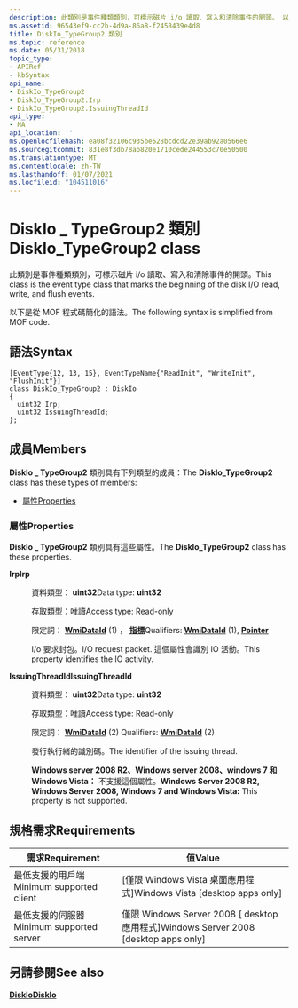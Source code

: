 ```yaml
---
description: 此類別是事件種類類別，可標示磁片 i/o 讀取、寫入和清除事件的開頭。 以下是從 MOF 程式碼簡化的語法。
ms.assetid: 96543ef9-cc2b-4d9a-86a8-f2458439e4d8
title: DiskIo_TypeGroup2 類別
ms.topic: reference
ms.date: 05/31/2018
topic_type:
- APIRef
- kbSyntax
api_name:
- DiskIo_TypeGroup2
- DiskIo_TypeGroup2.Irp
- DiskIo_TypeGroup2.IssuingThreadId
api_type:
- NA
api_location: ''
ms.openlocfilehash: ea08f32106c935be628bcdcd22e39ab92a0566e6
ms.sourcegitcommit: 831e8f3db78ab820e1710cede244553c70e50500
ms.translationtype: MT
ms.contentlocale: zh-TW
ms.lasthandoff: 01/07/2021
ms.locfileid: "104511016"
---
```

# <a name="diskio_typegroup2-class"></a><span data-ttu-id="65330-104">DiskIo \_ TypeGroup2 類別</span><span class="sxs-lookup"><span data-stu-id="65330-104">DiskIo\_TypeGroup2 class</span></span>

<span data-ttu-id="65330-105">此類別是事件種類類別，可標示磁片 i/o 讀取、寫入和清除事件的開頭。</span><span class="sxs-lookup"><span data-stu-id="65330-105">This class is the event type class that marks the beginning of the disk I/O read, write, and flush events.</span></span>

<span data-ttu-id="65330-106">以下是從 MOF 程式碼簡化的語法。</span><span class="sxs-lookup"><span data-stu-id="65330-106">The following syntax is simplified from MOF code.</span></span>

## <a name="syntax"></a><span data-ttu-id="65330-107">語法</span><span class="sxs-lookup"><span data-stu-id="65330-107">Syntax</span></span>

``` syntax
[EventType{12, 13, 15}, EventTypeName{"ReadInit", "WriteInit", "FlushInit"}]
class DiskIo_TypeGroup2 : DiskIo
{
  uint32 Irp;
  uint32 IssuingThreadId;
};
```

## <a name="members"></a><span data-ttu-id="65330-108">成員</span><span class="sxs-lookup"><span data-stu-id="65330-108">Members</span></span>

<span data-ttu-id="65330-109">**DiskIo \_ TypeGroup2** 類別具有下列類型的成員：</span><span class="sxs-lookup"><span data-stu-id="65330-109">The **DiskIo\_TypeGroup2** class has these types of members:</span></span>

-   [<span data-ttu-id="65330-110">屬性</span><span class="sxs-lookup"><span data-stu-id="65330-110">Properties</span></span>](#properties)

### <a name="properties"></a><span data-ttu-id="65330-111">屬性</span><span class="sxs-lookup"><span data-stu-id="65330-111">Properties</span></span>

<span data-ttu-id="65330-112">**DiskIo \_ TypeGroup2** 類別具有這些屬性。</span><span class="sxs-lookup"><span data-stu-id="65330-112">The **DiskIo\_TypeGroup2** class has these properties.</span></span>

<dl> <dt>

<span data-ttu-id="65330-113">**Irp**</span><span class="sxs-lookup"><span data-stu-id="65330-113">**Irp**</span></span>
</dt> <dd> <dl> <dt>

<span data-ttu-id="65330-114">資料類型： **uint32**</span><span class="sxs-lookup"><span data-stu-id="65330-114">Data type: **uint32**</span></span>
</dt> <dt>

<span data-ttu-id="65330-115">存取類型：唯讀</span><span class="sxs-lookup"><span data-stu-id="65330-115">Access type: Read-only</span></span>
</dt> <dt>

<span data-ttu-id="65330-116">限定詞： [**WmiDataId**](event-tracing-mof-qualifiers.md) (1) ， [**指標**](event-tracing-mof-qualifiers.md)</span><span class="sxs-lookup"><span data-stu-id="65330-116">Qualifiers: [**WmiDataId**](event-tracing-mof-qualifiers.md) (1), [**Pointer**](event-tracing-mof-qualifiers.md)</span></span>
</dt> </dl>

<span data-ttu-id="65330-117">I/o 要求封包。</span><span class="sxs-lookup"><span data-stu-id="65330-117">I/O request packet.</span></span> <span data-ttu-id="65330-118">這個屬性會識別 IO 活動。</span><span class="sxs-lookup"><span data-stu-id="65330-118">This property identifies the IO activity.</span></span>

</dd> <dt>

<span data-ttu-id="65330-119">**IssuingThreadId**</span><span class="sxs-lookup"><span data-stu-id="65330-119">**IssuingThreadId**</span></span>
</dt> <dd> <dl> <dt>

<span data-ttu-id="65330-120">資料類型： **uint32**</span><span class="sxs-lookup"><span data-stu-id="65330-120">Data type: **uint32**</span></span>
</dt> <dt>

<span data-ttu-id="65330-121">存取類型：唯讀</span><span class="sxs-lookup"><span data-stu-id="65330-121">Access type: Read-only</span></span>
</dt> <dt>

<span data-ttu-id="65330-122">限定詞： [**WmiDataId**](event-tracing-mof-qualifiers.md) (2) </span><span class="sxs-lookup"><span data-stu-id="65330-122">Qualifiers: [**WmiDataId**](event-tracing-mof-qualifiers.md) (2)</span></span>
</dt> </dl>

<span data-ttu-id="65330-123">發行執行緒的識別碼。</span><span class="sxs-lookup"><span data-stu-id="65330-123">The identifier of the issuing thread.</span></span>

<span data-ttu-id="65330-124">**Windows server 2008 R2、Windows server 2008、windows 7 和 Windows Vista：** 不支援這個屬性。</span><span class="sxs-lookup"><span data-stu-id="65330-124">**Windows Server 2008 R2, Windows Server 2008, Windows 7 and Windows Vista:** This property is not supported.</span></span>

</dd> </dl>

## <a name="requirements"></a><span data-ttu-id="65330-125">規格需求</span><span class="sxs-lookup"><span data-stu-id="65330-125">Requirements</span></span>



| <span data-ttu-id="65330-126">需求</span><span class="sxs-lookup"><span data-stu-id="65330-126">Requirement</span></span> | <span data-ttu-id="65330-127">值</span><span class="sxs-lookup"><span data-stu-id="65330-127">Value</span></span> |
|-------------------------------------|------------------------------------------------------|
| <span data-ttu-id="65330-128">最低支援的用戶端</span><span class="sxs-lookup"><span data-stu-id="65330-128">Minimum supported client</span></span><br/> | <span data-ttu-id="65330-129">\[僅限 Windows Vista 桌面應用程式\]</span><span class="sxs-lookup"><span data-stu-id="65330-129">Windows Vista \[desktop apps only\]</span></span><br/>       |
| <span data-ttu-id="65330-130">最低支援的伺服器</span><span class="sxs-lookup"><span data-stu-id="65330-130">Minimum supported server</span></span><br/> | <span data-ttu-id="65330-131">僅限 Windows Server 2008 \[ desktop 應用程式\]</span><span class="sxs-lookup"><span data-stu-id="65330-131">Windows Server 2008 \[desktop apps only\]</span></span><br/> |



## <a name="see-also"></a><span data-ttu-id="65330-132">另請參閱</span><span class="sxs-lookup"><span data-stu-id="65330-132">See also</span></span>

<dl> <dt>

[<span data-ttu-id="65330-133">**DiskIo**</span><span class="sxs-lookup"><span data-stu-id="65330-133">**DiskIo**</span></span>](diskio.md)
</dt> </dl>

 

 




